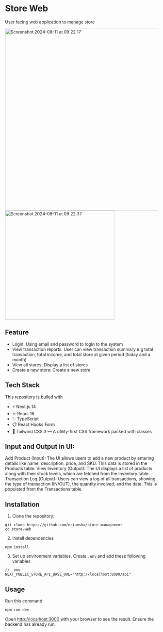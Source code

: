 
# Store Web

User facing web application to manage store

<img width="600" alt="Screenshot 2024-08-11 at 09 22 17" src="https://github.com/user-attachments/assets/d568e0ea-cfdb-47d0-aa1d-c7be0a49892e">

<img width="360" alt="Screenshot 2024-08-11 at 09 22 37" src="https://github.com/user-attachments/assets/e352ce3d-aafe-4097-ac57-a25f9ea18f26">

## Feature
- Login: Using email and password to login to the system
- View transaction reports: User can view transaction summary e.g total transaction, total income, and total store at given period (today and a month)
- View all stores: Display a list of stores
- Create a new store: Create a new store

## Tech Stack
This repository is builed with

- ⚡️ Next.js 14
- ⚛️ React 18
- ✨ TypeScript
- 📋 React Hooks Form
- 💨 Tailwind CSS 3 — A utility-first CSS framework packed with classes

## Input and Output in UI:
Add Product (Input): The UI allows users to add a new product by entering details like name, description, price, and SKU. This data is stored in the Products table.
View Inventory (Output): The UI displays a list of products along with their stock levels, which are fetched from the Inventory table.
Transaction Log (Output): Users can view a log of all transactions, showing the type of transaction (IN/OUT), the quantity involved, and the date. This is populated from the Transactions table.

## Installation

1. Clone the repository:
```
git clone https://github.com/eriansha/store-management
cd store-web
```

2. Install dependencies
```
npm install
```

3. Set up environment variables. Create `.env` and add these following variables
```
// .env
NEXT_PUBLIC_STORE_API_BASE_URL="http://localhost:8090/api"

```

## Usage
Run this command:
```bash
npm run dev
```

Open [http://localhost:3000](http://localhost:3000) with your browser to see the result. Ensure the backend has already run.

